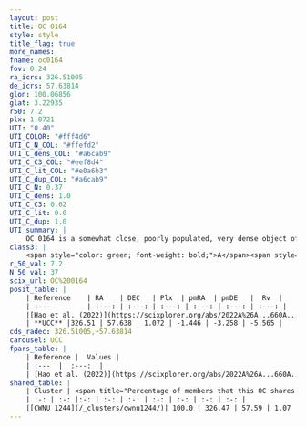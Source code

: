 ```yaml
---
layout: post
title: OC 0164
style: style
title_flag: true
more_names: 
fname: oc0164
fov: 0.24
ra_icrs: 326.51005
de_icrs: 57.63814
glon: 100.06856
glat: 3.22935
r50: 7.2
plx: 1.0721
UTI: "0.40"
UTI_COLOR: "#fff4d6"
UTI_C_N_COL: "#ffefd2"
UTI_C_dens_COL: "#a6cab9"
UTI_C_C3_COL: "#eef8d4"
UTI_C_lit_COL: "#e0a6b3"
UTI_C_dup_COL: "#a6cab9"
UTI_C_N: 0.37
UTI_C_dens: 1.0
UTI_C_C3: 0.62
UTI_C_lit: 0.0
UTI_C_dup: 1.0
UTI_summary: |
    OC 0164 is a somewhat close, poorly populated, very dense object of intermediate C3 quality. It was recently reported in the literature. This object shares a large percentage of members with a later reported entry.
class3: |
    <span style="color: green; font-weight: bold;">A</span><span style="color: red; font-weight: bold;">C</span>
r_50_val: 7.2
N_50_val: 37
scix_url: OC%200164
posit_table: |
    | Reference    | RA    | DEC   | Plx  | pmRA  | pmDE   |  Rv  |
    | :---         | :---: | :---: | :---: | :---: | :---: | :---: |
    |[Hao et al. (2022)](https://scixplorer.org/abs/2022A%26A...660A...4H) | 326.52 | 57.705 | 1.07 | -1.489 | -3.295 | -16.53 |
    | **UCC** |326.51 | 57.638 | 1.072 | -1.446 | -3.258 | -5.565 | 
cds_radec: 326.51005,+57.63814
carousel: UCC
fpars_table: |
    | Reference |  Values |
    | :---  |  :---:  |
    | [Hao et al. (2022)](https://scixplorer.org/abs/2022A%26A...660A...4H) | `AG=2.74, age=6.8, Z=0.027` |
shared_table: |
    | Cluster | <span title="Percentage of members that this OC shares with the ones listed">%</span>   | RA   | DEC   | Plx   | pmRA  | pmDE  | Rv | UTI |
    | :-: | :-: |:-: | :-: | :-: | :-: | :-: | :-: | :-: |
    |[CWNU 1244](/_clusters/cwnu1244/)| 100.0 | 326.47 | 57.59 | 1.07 | -1.42 | -3.28 | -5.57 |0.19 |
---
```

